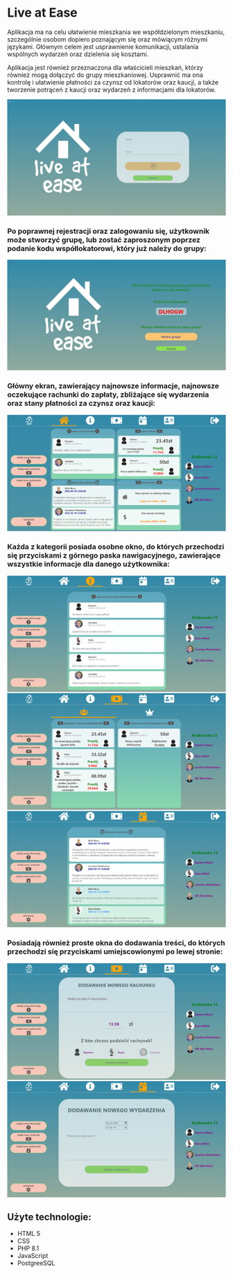 # **Live at Ease**

Aplikacja ma na celu ułatwienie mieszkania we współdzielonym mieszkaniu, szczególnie osobom dopiero poznającym się oraz mówiącym różnymi językami.
Głównym celem jest usprawnienie komunikacji, ustalania wspólnych wydarzeń oraz dzielenia się kosztami.

Aplikacja jest również przeznaczona dla właścicieli mieszkań, którzy również mogą dołączyć do grupy mieszkaniowej.
Usprawnić ma ona kontrolę i ułatwienie płatności za czynsz od lokatorów oraz kaucji, a także tworzenie potrąceń z kaucji oraz wydarzeń z informacjami dla lokatorów.

![](public/img/login.png)

### Po poprawnej rejestracji oraz zalogowaniu się, użytkownik może stworzyć grupę, lub zostać zaproszonym poprzez podanie kodu współlokatorowi, który już należy do grupy:

![](public/img/choice.png)

### Główny ekran, zawierający najnowsze informacje, najnowsze oczekujące rachunki do zapłaty, zbliżające się wydarzenia oraz stany płatności za czynsz oraz kaucji:

![](public/img/dashboard.png)

### Każda z kategorii posiada osobne okno, do których przechodzi się przyciskami z górnego paska nawigacyjnego, zawierające wszystkie informacje dla danego użytkownika:

![](public/img/info.png)
![](public/img/receipts.png)
![](public/img/events.png)

### Posiadają również proste okna do dodawania treści, do których przechodzi się przyciskami umiejscowionymi po lewej stronie:

![](public/img/addReceipt.png)
![](public/img/addEvent.png)

## **Użyte technologie:**

- HTML 5
- CSS
- PHP 8.1
- JavaScript
- PostgreeSQL




